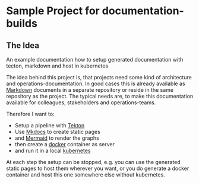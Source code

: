 # Sample Project for documentation-builds

## The Idea
An example documentation how to setup generated documentation with tecton, markdown and host in kubernetes

The idea behind this project is, that projects need some kind of architecture and operations-documentation. In good cases this is already available as [Markdown](https://www.markdownguide.org/) documents in a separate repository or reside in the same repository as the project.
The typical needs are, to make this documentation available for colleagues, stakeholders and operations-teams.

Therefore I want to:

* Setup a pipeline with [Tekton](https://tekton.dev/)
* Use [Mkdocs](https://www.mkdocs.org/) to create static pages 
* and [Mermaid](https://whatismarkdown.com/how-to-use-mermaid-to-create-diagrams-in-markdown/) to render the graphs
* then create a [docker](https://www.docker.com/) container as server
* and run it in a local [kubernetes](https://kubernetes.io/de/)

At each step the setup can be stopped, e.g. you can use the generated static pages to host them wherever you want, or you do generate a docker container and host this one somewhere else without kubernetes.

